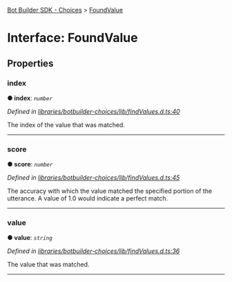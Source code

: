 [Bot Builder SDK - Choices](../README.md) > [FoundValue](../interfaces/botbuilder_choices.foundvalue.md)



# Interface: FoundValue


## Properties
<a id="index"></a>

###  index

**●  index**:  *`number`* 

*Defined in [libraries/botbuilder-choices/lib/findValues.d.ts:40](https://github.com/Microsoft/botbuilder-js/blob/09ad751/libraries/botbuilder-choices/lib/findValues.d.ts#L40)*



The index of the value that was matched.




___

<a id="score"></a>

###  score

**●  score**:  *`number`* 

*Defined in [libraries/botbuilder-choices/lib/findValues.d.ts:45](https://github.com/Microsoft/botbuilder-js/blob/09ad751/libraries/botbuilder-choices/lib/findValues.d.ts#L45)*



The accuracy with which the value matched the specified portion of the utterance. A value of 1.0 would indicate a perfect match.




___

<a id="value"></a>

###  value

**●  value**:  *`string`* 

*Defined in [libraries/botbuilder-choices/lib/findValues.d.ts:36](https://github.com/Microsoft/botbuilder-js/blob/09ad751/libraries/botbuilder-choices/lib/findValues.d.ts#L36)*



The value that was matched.




___


